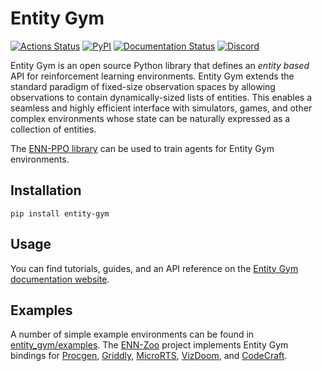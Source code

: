 # Entity Gym

[![Actions Status](https://github.com/entity-neural-network/entity-gym/workflows/Test/badge.svg)](https://github.com/entity-neural-network/entity-gym/actions)
[![PyPI](https://img.shields.io/pypi/v/entity-gym.svg?style=flat-square)](https://pypi.org/project/entity-gym/)
[![Documentation Status](https://readthedocs.org/projects/entity-gym/badge/?version=latest&style=flat-square)](https://entity-gym.readthedocs.io/en/latest/?badge=latest)
[![Discord](https://img.shields.io/discord/913497968701747270?style=flat-square)](https://discord.gg/SjVqhSW4Qf)


Entity Gym is an open source Python library that defines an _entity based_ API for reinforcement learning environments.
Entity Gym extends the standard paradigm of fixed-size observation spaces by allowing observations to contain dynamically-sized lists of entities.
This enables a seamless and highly efficient interface with simulators, games, and other complex environments whose state can be naturally expressed as a collection of entities.

The [ENN-PPO library](https://github.com/entity-neural-network/incubator/tree/main/enn_ppo) can be used to train agents for Entity Gym environments.

## Installation

```
pip install entity-gym
```

## Usage

You can find tutorials, guides, and an API reference on the [Entity Gym documentation website](https://entity-gym.readthedocs.io/en/latest/index.html).

## Examples

A number of simple example environments can be found in [entity_gym/examples](https://github.com/entity-neural-network/entity-gym/tree/main/entity_gym/examples). The [ENN-Zoo](https://github.com/entity-neural-network/incubator/tree/main/enn_zoo/enn_zoo) project implements Entity Gym bindings for [Procgen](https://github.com/openai/procgen), [Griddly](https://github.com/Bam4d/Griddly), [MicroRTS](https://github.com/santiontanon/microrts), [VizDoom](https://github.com/mwydmuch/ViZDoom), and [CodeCraft](https://github.com/cswinter/DeepCodeCraft).
